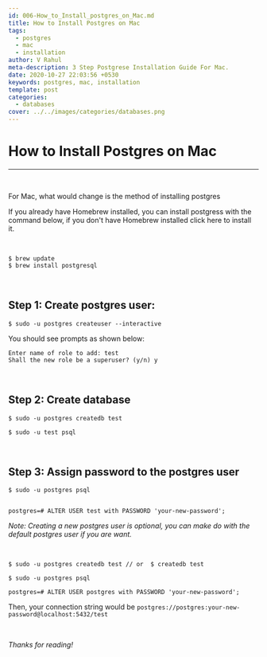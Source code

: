 ```yaml
---
id: 006-How_to_Install_postgres_on_Mac.md
title: How to Install Postgres on Mac
tags:
  - postgres
  - mac
  - installation
author: V Rahul
meta-description: 3 Step Postgrese Installation Guide For Mac.
date: 2020-10-27 22:03:56 +0530
keywords: postgres, mac, installation
template: post
categories:
  - databases
cover: ../../images/categories/databases.png
---
```


# How to Install Postgres on Mac 

***

<p>&nbsp;</p>

For Mac, what would change is the method of installing postgres

If you already have Homebrew installed, you can install postgress with the command below, if you don't have Homebrew installed click here to install it.


<p>&nbsp;</p>

```
$ brew update
$ brew install postgresql
```
<p>&nbsp;</p>

## Step 1: Create postgres user:

```
$ sudo -u postgres createuser --interactive
```
You should see prompts as shown below:

```
Enter name of role to add: test
Shall the new role be a superuser? (y/n) y
```

<p>&nbsp;</p>

## Step 2: Create database
```
$ sudo -u postgres createdb test
```

```
$ sudo -u test psql

```

<p>&nbsp;</p>

## Step 3: Assign password to the postgres user

```
$ sudo -u postgres psql


postgres=# ALTER USER test with PASSWORD 'your-new-password';
```

*Note: Creating a new postgres user is optional, you can make do with the default postgres user if you are want.*


<p>&nbsp;</p>


```
$ sudo -u postgres createdb test // or  $ createdb test

$ sudo -u postgres psql

postgres=# ALTER USER postgres with PASSWORD 'your-new-password';

```
Then, your connection string would be `postgres://postgres:your-new-password@localhost:5432/test`


<p>&nbsp;</p>

*Thanks for reading!*
